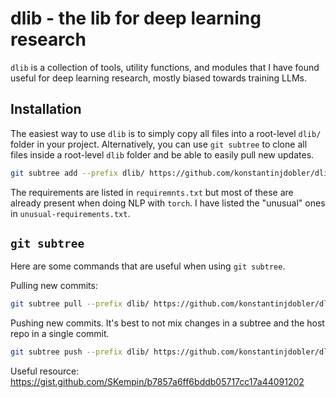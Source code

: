# dlib - the lib for deep learning research

`dlib` is a collection of tools, utility functions, and modules that I have found useful for deep learning research, mostly biased towards training LLMs.

## Installation

The easiest way to use `dlib` is to simply copy all files into a root-level `dlib/` folder in your project. Alternatively, you can use `git subtree` to clone all files inside a root-level `dlib` folder and be able to easily pull new updates.

```bash
git subtree add --prefix dlib/ https://github.com/konstantinjdobler/dlib.git main --squash
```

The requirements are listed in `requiremnts.txt` but most of these are already present when doing NLP with `torch`. I have listed the "unusual" ones in `unusual-requirements.txt`.

## `git subtree`

Here are some commands that are useful when using `git subtree`.

Pulling new commits:

```bash
git subtree pull --prefix dlib/ https://github.com/konstantinjdobler/dlib.git main --squash
```

Pushing new commits. It's best to not mix changes in a subtree and the host repo in a single commit.

```bash
git subtree push --prefix dlib/ https://github.com/konstantinjdobler/dlib.git main
```

Useful resource: https://gist.github.com/SKempin/b7857a6ff6bddb05717cc17a44091202
